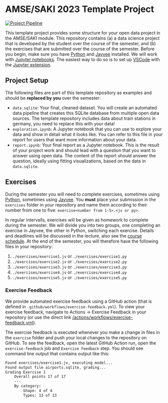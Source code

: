 # AMSE/SAKI 2023 Template Project

[![Project Pipeline](https://github.com/lifeoffelixt/2023-amse-he46pusa/actions/workflows/project-pipeline.yml/badge.svg?branch=main)](https://github.com/lifeoffelixt/2023-amse-he46pusa/actions/workflows/project-pipeline.yml)

This template project provides some structure for your open data project in the AMSE/SAKI module.
This repository contains (a) a data science project that is developed by the student over the course of the semester, and (b) the exercises that are submitted over the course of the semester.
Before you begin, make sure you have [Python](https://www.python.org/) and [Jayvee](https://github.com/jvalue/jayvee) installed. We will work with [Jupyter notebooks](https://jupyter.org/). The easiest way to do so is to set up [VSCode](https://code.visualstudio.com/) with the [Jupyter extension](https://marketplace.visualstudio.com/items?itemName=ms-toolsai.jupyter).

## Project Setup
The following files are part of this template repository as examples and should be **replaced by you** over the semester:

- `data.sqlite`: Your final, cleaned dataset. You will create an automated data pipeline that creates this SQLite database from multiple open data sources. The template repository includes data about train stations in germany, you need to replace this with your data!
- `exploration.ipynb`: A Jupyter notebook that you can use to explore your data and show in detail what it looks like. You can refer to this file in your report for users that want more information about your data.
- `report.ipynb`: Your final report as a Jupyter notebook. This is the result of your project work and should lead with a question that you want to answer using open data. The content of the report should answer the question, ideally using fitting visualizations, based on the data in `data.sqlite`.


## Exercises
During the semester you will need to complete exercises, sometimes using [Python](https://www.python.org/), sometimes using [Jayvee](https://github.com/jvalue/jayvee). You **must** place your submission in the `exercises` folder in your repository and name them according to their number from one to five: `exercise<number from 1-5>.<jv or py>`.

In regular intervalls, exercises will be given as homework to complete during the semester. We will divide you into two groups, one completing an exercise in Jayvee, the other in Python, switching each exercise. Details and deadlines will be discussed in the lecture, also see the [course schedule](https://amse.uni1.de/). At the end of the semester, you will therefore have the following files in your repository:

1. `./exercises/exercise1.jv` or `./exercises/exercise1.py`
2. `./exercises/exercise2.jv` or `./exercises/exercise2.py`
3. `./exercises/exercise3.jv` or `./exercises/exercise3.py`
4. `./exercises/exercise4.jv` or `./exercises/exercise4.py`
5. `./exercises/exercise5.jv` or `./exercises/exercise5.py`

### Exercise Feedback
We provide automated exercise feedback using a GitHub action (that is defined in `.github/workflows/exercise-feedback.yml`). To view your exercise feedback, navigate to Actions -> Exercise Feedback in your repository (or use the direct link [/actions/workflows/exercise-feedback.yml](/actions/workflows/exercise-feedback.yml)).

The exercise feedback is executed whenever you make a change in files in the `exercise` folder and push your local changes to the repository on GitHub. To see the feedback, open the latest GitHub Action run, open the `exercise-feedback` job and `Exercise Feedback` step. You should see command line output that contains output like this:

```sh
Found exercises/exercise1.jv, executing model...
Found output file airports.sqlite, grading...
Grading Exercise 1
	Overall points 17 of 17
	---
	By category:
		Shape: 4 of 4
		Types: 13 of 13
```
